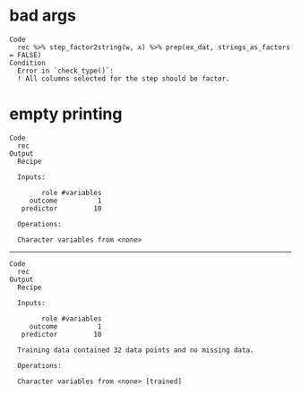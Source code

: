 # bad args

    Code
      rec %>% step_factor2string(w, x) %>% prep(ex_dat, strings_as_factors = FALSE)
    Condition
      Error in `check_type()`:
      ! All columns selected for the step should be factor.

# empty printing

    Code
      rec
    Output
      Recipe
      
      Inputs:
      
            role #variables
         outcome          1
       predictor         10
      
      Operations:
      
      Character variables from <none>

---

    Code
      rec
    Output
      Recipe
      
      Inputs:
      
            role #variables
         outcome          1
       predictor         10
      
      Training data contained 32 data points and no missing data.
      
      Operations:
      
      Character variables from <none> [trained]

